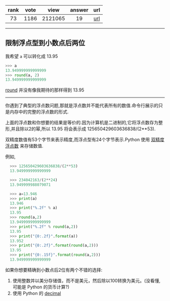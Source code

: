 
| rank | vote | view | answer | url |
|:-:|:-:|:-:|:-:|:-:|
|73|1186|2121065|19| [url](http://stackoverflow.com/questions/455612/limiting-floats-to-two-decimal-points) |
***

## 限制浮点型到小数点后两位

我希望 `a` 可以转化成 13.95

```python
>>> a
13.949999999999999
>>> round(a, 2)
13.949999999999999
```

[round](https://docs.python.org/2/library/functions.html#round) 并没有像我期待的那样得到 13.95

***

你遇到了典型的浮点数问题,那就是浮点数并不能代表所有的数值.命令行展示的只是内存中的完整的浮点数的形式.

上面的浮点数和你想要的结果是等价的.因为计算机是二进制的,它将浮点数存为整形,并且除以2的幂,所以 13.95 将会表示成 125650429603636838/(2**53).

双精度数值有53个字节来表示精度,而浮点型有24个字节表示.Python 使用 [双精度浮点数](http://docs.python.org/tutorial/floatingpoint.html) 来存储数值.

例如,

```python
  >>> 125650429603636838/(2**53)
  13.949999999999999

  >>> 234042163/(2**24)
  13.949999988079071

  >>> a=13.946
  >>> print(a)
  13.946
  >>> print("%.2f" % a)
  13.95
  >>> round(a,2)
  13.949999999999999
  >>> print("%.2f" % round(a,2))
  13.95
  >>> print("{0:.2f}".format(a))
  13.952
  >>> print("{0:.2f}".format(round(a,2)))
  13.95
  >>> print("{0:.15f}".format(round(a,2)))
  13.949999999999999
```

如果你想要精确到小数点后2位有两个不错的选择:

1. 使用整数并以美分存储值，而不是美元，然后除以100转换为美元。(没看懂,可能是 Python 的货币计算?)
2. 使用 Python 的 [decimal](http://docs.python.org/library/decimal.html)